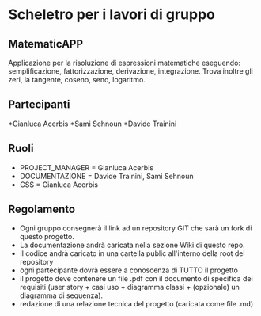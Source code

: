 # Scheletro per i lavori di gruppo

## MatematicAPP

Applicazione per la risoluzione di espressioni matematiche eseguendo: semplificazione, fattorizzazione, derivazione, integrazione. Trova inoltre gli zeri, la tangente, coseno, seno, logaritmo.

## Partecipanti
*Gianluca Acerbis
*Sami Sehnoun
*Davide Trainini

## Ruoli

* PROJECT_MANAGER = Gianluca Acerbis
* DOCUMENTAZIONE = Davide Trainini, Sami Sehnoun
* CSS = Gianluca Acerbis

## Regolamento
* Ogni gruppo consegnerà il link ad un repository GIT che sarà un fork di questo progetto.
* La documentazione andrà caricata nella sezione Wiki di questo repo.
* Il codice andrà caricato in una cartella public all'interno della root del repository
* ogni partecipante dovrà essere a conoscenza di TUTTO il progetto
* il progetto deve contenere un file .pdf con il documento di specifica dei requisiti (user story + casi uso + diagramma classi + (opzionale) un diagramma di sequenza).
* redazione di una relazione tecnica del progetto (caricata come file .md)
